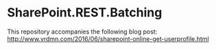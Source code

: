 # SharePoint.REST.Batching

This repository accompanies the following blog post: http://www.vrdmn.com/2016/06/sharepoint-online-get-userprofile.html
